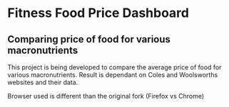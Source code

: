 # Fitness Food Price Dashboard
## Comparing price of food for various macronutrients

This project is being developed to compare the average price of food for various macronutrients. Result is dependant on Coles and Woolsworths websites and their data.

Browser used is different than the original fork (Firefox vs Chrome)
